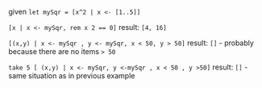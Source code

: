 given `let mySqr = [x^2 | x <- [1..5]]`

`[x | x <- mySqr, rem x 2 == 0]`
result: `[4, 16]`

`[(x,y) | x <- mySqr , y <- mySqr, x < 50, y > 50]`
result: `[]` - probably because there are no items `> 50`

`take 5 [ (x,y) | x <- mySqr, y <-mySqr , x < 50 , y >50]`
result: `[]` - same situation as in previous example
